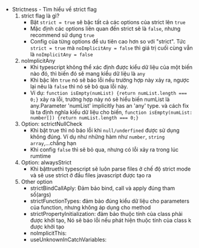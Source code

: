 - Strictness - Tìm hiểu về strict flag
  1. strict flag là gì?
     - Bật `strict = true` sẽ bậc tất cả các options của strict lên `true`
     - Mặc định các options liên quan đến strict sẽ là `false`, nhưng recommend sử dụng `true`
     - Config của từng options để ưu tiên cao hơn so với "strict". Tức `strict = true` mà `noImplicitAny = false` thì giá trị cuối cùng vẫn là `noImplicitAny = false`
  2. noImplicitAny
     - Khi typescript không thể xác định được kiểu dữ liệu của một biến nào đó, thì biến đó sẽ mang kiểu dữ liệu là `any`
     - Khi bậc lên `true` nó sẽ báo lỗi nếu trường hợp này xảy ra, ngược lại nêu là `false` thì nó sẽ bỏ qua lỗi này.
     - Ví dụ: `function isEmpty(numList) {return numList.length === 0;}` xảy ra lỗi, trường hợp này nó sẽ hiểu biến numList là any.Parameter 'numList' implicitly has an 'any' type. và cách fix là ta định nghĩa kiểu dữ liệu cho biến, `function isEmpty(numList: number[]) {return numList.length === 0;}`
  3. Option: sctrictNullCheck
     - Khi bật true thì nó báo lỗi khi `null/underfined` được sử dụng không đúng. Ví dụ như những hàm như `number`, `string` `array`,...chẳng hạn
     - Khi config `false` thì sẽ bỏ qua, nhưng có lỗi xảy ra trong lúc rumtime
  4. Option: alwaysStrict
     - Khi bậttruethì typescript sẽ luôn parse files ở chế độ strict mode và sẽ use strict ở đầu files javascript được tạo ra
  5. Other option
     - strictBindCallAply: Đảm bảo bind, call và apply đúng tham số(args)
     - strictFunctionTypes: đảm bảo đúng kiểu dữ liệu cho parameters của function, nhưng không áp dụng cho method
     - strictPropertyInitialization: đảm bảo thuộc tính của class phải được khởi tạo, Nó sẽ báo lỗi nếu phát hiện thuộc tính của class k được khởi tạo
     - noImplicitThis:
     - useUnknownInCatchVariables:
